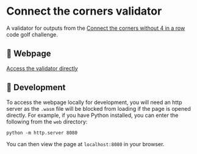 # Connect the corners validator

A validator for outputs from the [Connect the corners without 4 in a row](https://codegolf.codidact.com/posts/287153) code golf challenge.

## :link: Webpage

[Access the validator directly](https://trichoplax.github.io/connect-the-corners-validator/)

## :wrench: Development

To access the webpage locally for development, you will need an http server as the `.wasm` file will be blocked from loading if the page is opened directly. For example, if you have Python installed, you can enter the following from the `web` directory:

```text
python -m http.server 8080
```

You can then view the page at `localhost:8080` in your browser.

